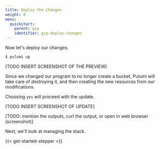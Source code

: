 ```yaml
---
title: Deploy the Changes
weight: 8
menu:
  quickstart:
    parent: gcp
    identifier: gcp-deploy-changes
---
```


Now let's deploy our changes.

```bash
$ pulumi up
```

[TODO INSERT SCREENSHOT OF THE PREVIEW]

Since we changed our program to no longer create a bucket, Pulumi will take care of destroying it, and then creating the new resources from our modifications.

Choosing `yes` will proceed with the update.

[TODO INSERT SCREENSHOT OF UPDATE]

[TODO: mention the outputs, curl the output, or open in web browser (screenshot)]

Next, we'll look at managing the stack.

{{< get-started-stepper >}}

